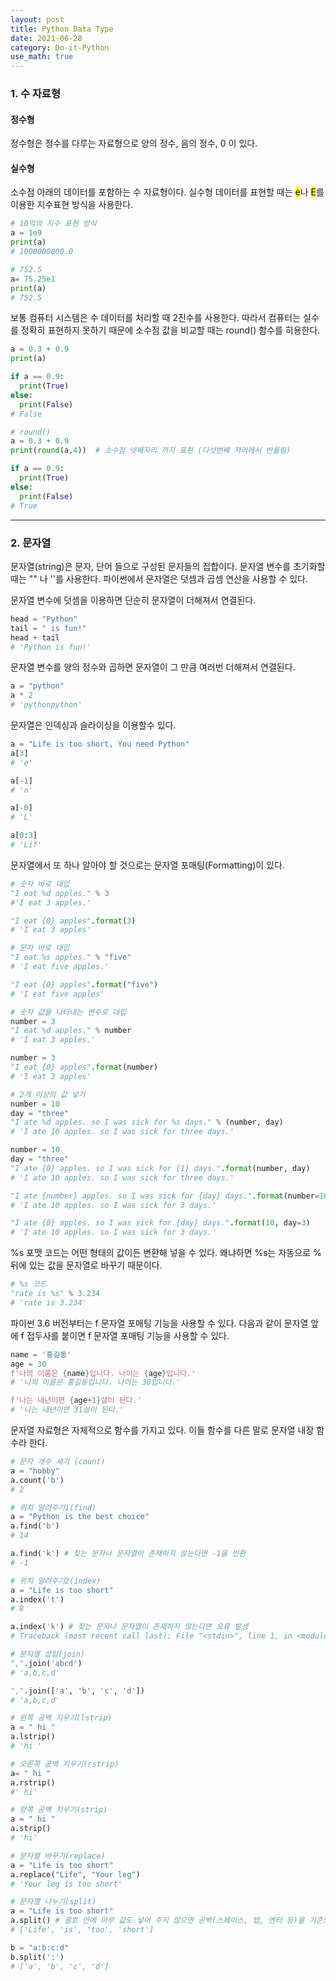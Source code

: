 ```yaml
---
layout: post
title: Python Data Type
date: 2021-06-28
category: Do-it-Python
use_math: true
---
```


### 1. 수 자료형

#### 정수형

정수형은 정수를 다루는 자료형으로 양의 정수, 음의 정수, 0 이 있다. 

#### 실수형

소수점 아래의 데이터를 포함하는 수 자료형이다. 실수형 데이터를 표현할 때는 <mark>e</mark>나 <mark>E</mark>를 이용한 지수표현 방식을 사용한다. 

```python
# 10억의 지수 표현 방식
a = 1e9
print(a)
# 1000000000.0

# 752.5
a= 75.25e1
print(a)
# 752.5
```

보통 컴퓨터 시스템은 수 데이터를 처리할 때 2진수를 사용한다. 따라서 컴퓨터는 실수를 정확히 표현하지 못하기 때문에 소수점 값을 비교할 때는 round() 함수를 히용한다. 

```python
a = 0.3 + 0.9
print(a)

if a == 0.9:
  print(True)
else:
  print(False)
# False

# round()
a = 0.3 + 0.9
print(round(a,4))  # 소수점 넷째자리 까지 표현 (다섯번째 자리에서 반올림)

if a == 0.9:
  print(True)
else:
  print(False)
# True
```

---

### 2. 문자열

문자열(string)은 문자, 단어 들으로 구성된 문자들의 집합이다. 문자열 변수를 초기화할 때는 "" 나 ''를 사용한다. 파이썬에서 문자열은 덧셈과 곱셈 연산을 사용할 수 있다. 

문자열 변수에 덧셈을 이용하면 단순히 문자열이 더해져서 연결된다. 

```python
head = "Python"
tail = " is fun!"
head + tail
# 'Python is fun!'
```

문자열 변수를 양의 정수와 곱하면 문자열이 그 만큼 여러번 더해져서 연결된다. 
```python
a = "python"
a * 2
# 'pythonpython'
```

문자열은 인덱싱과 슬라이싱을 이용할수 있다. 

```python
a = "Life is too short, You need Python"
a[3]
# 'e'

a[-1]
# 'n'

a[-0]
# 'L'

a[0:3]
# 'Lif'
```

문자열에서 또 하나 알아야 할 것으로는 문자열 포매팅(Formatting)이 있다. 
```python
# 숫자 바로 대입
"I eat %d apples." % 3
#'I eat 3 apples.'

"I eat {0} apples".format(3)
# 'I eat 3 apples'

# 문자 바로 대입
"I eat %s apples." % "five"
# 'I eat five apples.'

"I eat {0} apples".format("five")
# 'I eat five apples'

# 숫자 값을 나타내는 변수로 대입
number = 3
"I eat %d apples." % number
# 'I eat 3 apples.'

number = 3
"I eat {0} apples".format(number)
# 'I eat 3 apples'

# 2개 이상의 값 넣기
number = 10
day = "three"
"I ate %d apples. so I was sick for %s days." % (number, day)
# 'I ate 10 apples. so I was sick for three days.'

number = 10
day = "three"
"I ate {0} apples. so I was sick for {1} days.".format(number, day)
# 'I ate 10 apples. so I was sick for three days.'

"I ate {number} apples. so I was sick for {day} days.".format(number=10, day=3)
# 'I ate 10 apples. so I was sick for 3 days.'

"I ate {0} apples. so I was sick for {day} days.".format(10, day=3)
# 'I ate 10 apples. so I was sick for 3 days.'
```

%s 포맷 코드는 어떤 형태의 값이든 변환해 넣을 수 있다. 왜냐하면 %s는 자동으로 % 뒤에 있는 값을 문자열로 바꾸기 때문이다.

```python
# %s 코드
"rate is %s" % 3.234
# 'rate is 3.234'
```

파이썬 3.6 버전부터는 f 문자열 포매팅 기능을 사용할 수 있다. 다음과 같이 문자열 앞에 f 접두사를 붙이면 f 문자열 포매팅 기능을 사용할 수 있다.

```python
name = '홍길동'
age = 30
f'나의 이름은 {name}입니다. 나이는 {age}입니다.'
# '나의 이름은 홍길동입니다. 나이는 30입니다.'

f'나는 내년이면 {age+1}살이 된다.'
# '나는 내년이면 31살이 된다.'
```

문자열 자료형은 자체적으로 함수를 가지고 있다. 이들 함수를 다른 말로 문자열 내장 함수라 한다. 
```python
# 문자 개수 세기 (count)
a = "hobby"
a.count('b')
# 2

# 위치 알려주기1(find)
a = "Python is the best choice"
a.find('b')
# 14

a.find('k') # 찾는 문자나 문자열이 존재하지 않는다면 -1을 반환
# -1

# 위치 알려주기2(index)
a = "Life is too short"
a.index('t')
# 8

a.index('k') # 찾는 문자나 문자열이 존재하지 않는다면 오류 발생
# Traceback (most recent call last): File "<stdin>", line 1, in <module> ValueError: substring not found

# 문자열 삽입(join)
",".join('abcd')
# 'a,b,c,d'

",".join(['a', 'b', 'c', 'd'])
# 'a,b,c,d'

# 왼쪽 공백 지우기(lstrip)
a = " hi "
a.lstrip()
# 'hi '

# 오른쪽 공백 지우기(rstrip)
a= " hi "
a.rstrip()
#' hi'

# 양쪽 공백 지우기(strip)
a = " hi "
a.strip()
# 'hi'

# 문자열 바꾸기(replace)
a = "Life is too short"
a.replace("Life", "Your leg")
# 'Your leg is too short'

# 문자열 나누기(split)
a = "Life is too short"
a.split() # 괄호 안에 아무 값도 넣어 주지 않으면 공백(스페이스, 탭, 엔터 등)을 기준으로 문자열을 나
# ['Life', 'is', 'too', 'short']

b = "a:b:c:d"
b.split(':')
# ['a', 'b', 'c', 'd']
```



